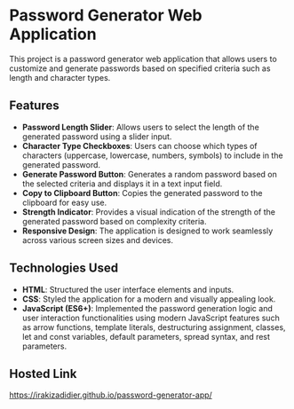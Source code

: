 # Password Generator Web Application

This project is a password generator web application that allows users to customize and generate passwords based on specified criteria such as length and character types.

## Features

- **Password Length Slider**: Allows users to select the length of the generated password using a slider input.
- **Character Type Checkboxes**: Users can choose which types of characters (uppercase, lowercase, numbers, symbols) to include in the generated password.
- **Generate Password Button**: Generates a random password based on the selected criteria and displays it in a text input field.
- **Copy to Clipboard Button**: Copies the generated password to the clipboard for easy use.
- **Strength Indicator**: Provides a visual indication of the strength of the generated password based on complexity criteria.
- **Responsive Design**: The application is designed to work seamlessly across various screen sizes and devices.

## Technologies Used

- **HTML**: Structured the user interface elements and inputs.
- **CSS**: Styled the application for a modern and visually appealing look.
- **JavaScript (ES6+)**: Implemented the password generation logic and user interaction functionalities using modern JavaScript features such as arrow functions, template literals, destructuring assignment, classes, let and const variables, default parameters, spread syntax, and rest parameters.

## Hosted Link

https://irakizadidier.github.io/password-generator-app/
